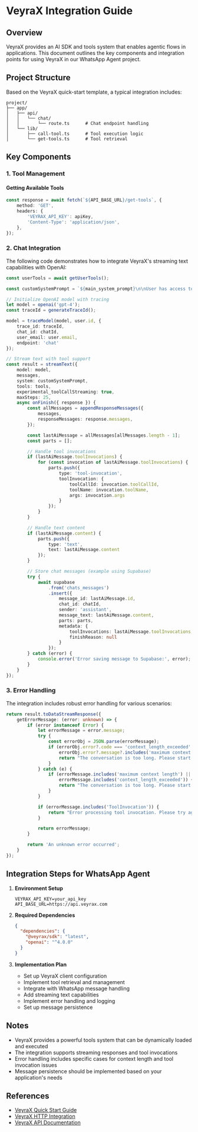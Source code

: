 # VeyraX Integration Guide

## Overview
VeyraX provides an AI SDK and tools system that enables agentic flows in applications. This document outlines the key components and integration points for using VeyraX in our WhatsApp Agent project.

## Project Structure
Based on the VeyraX quick-start template, a typical integration includes:

```
project/
├── app/
│   ├── api/
│   │   └── chat/
│   │       └── route.ts      # Chat endpoint handling
│   └── lib/
│       ├── call-tool.ts      # Tool execution logic
│       └── get-tools.ts      # Tool retrieval
```

## Key Components

### 1. Tool Management

#### Getting Available Tools
```typescript
const response = await fetch(`${API_BASE_URL}/get-tools`, {
    method: 'GET',
    headers: {
        'VEYRAX_API_KEY': apiKey,
        'Content-Type': 'application/json',
    },
});
```

### 2. Chat Integration

The following code demonstrates how to integrate VeyraX's streaming text capabilities with OpenAI:

```typescript
const userTools = await getUserTools();

const customSystemPrompt = `${main_system_prompt}\n\nUser has access to the following tools: ${JSON.stringify(userTools)}`;

// Initialize OpenAI model with tracing
let model = openai('gpt-4');
const traceId = generateTraceId();

model = traceModel(model, user.id, {
    trace_id: traceId,
    chat_id: chatId,
    user_email: user.email,
    endpoint: 'chat'
});

// Stream text with tool support
const result = streamText({
    model: model,
    messages,
    system: customSystemPrompt,
    tools: tools,
    experimental_toolCallStreaming: true,
    maxSteps: 25,
    async onFinish({ response }) {
        const allMessages = appendResponseMessages({
            messages,
            responseMessages: response.messages,
        });

        const lastAiMessage = allMessages[allMessages.length - 1];
        const parts = [];

        // Handle tool invocations
        if (lastAiMessage.toolInvocations) {
            for (const invocation of lastAiMessage.toolInvocations) {
                parts.push({
                    type: 'tool-invocation',
                    toolInvocation: {
                        toolCallId: invocation.toolCallId,
                        toolName: invocation.toolName,
                        args: invocation.args
                    }
                });
            }
        }

        // Handle text content
        if (lastAiMessage.content) {
            parts.push({
                type: 'text',
                text: lastAiMessage.content
            });
        }

        // Store chat messages (example using Supabase)
        try {
            await supabase
                .from('chats_messages')
                .insert({
                    message_id: lastAiMessage.id,
                    chat_id: chatId,
                    sender: 'assistant',
                    message_text: lastAiMessage.content,
                    parts: parts,
                    metadata: {
                        toolInvocations: lastAiMessage.toolInvocations,
                        finishReason: null
                    }
                });
        } catch (error) {
            console.error('Error saving message to Supabase:', error);
        }
    }
});
```

### 3. Error Handling

The integration includes robust error handling for various scenarios:

```typescript
return result.toDataStreamResponse({
    getErrorMessage: (error: unknown) => {
        if (error instanceof Error) {
            let errorMessage = error.message;
            try {
                const errorObj = JSON.parse(errorMessage);
                if (errorObj.error?.code === 'context_length_exceeded' ||
                    errorObj.error?.message?.includes('maximum context length')) {
                    return "The conversation is too long. Please start a new chat or try rephrasing your last question more concisely.";
                }
            } catch (e) {
                if (errorMessage.includes('maximum context length') ||
                    errorMessage.includes('context_length_exceeded')) {
                    return "The conversation is too long. Please start a new chat or try rephrasing your last question more concisely.";
                }
            }

            if (errorMessage.includes('ToolInvocation')) {
                return "Error processing tool invocation. Please try again.";
            }

            return errorMessage;
        }

        return 'An unknown error occurred';
    }
});
```

## Integration Steps for WhatsApp Agent

1. **Environment Setup**
   ```env
   VEYRAX_API_KEY=your_api_key
   API_BASE_URL=https://api.veyrax.com
   ```

2. **Required Dependencies**
   ```json
   {
     "dependencies": {
       "@veyrax/sdk": "latest",
       "openai": "^4.0.0"
     }
   }
   ```

3. **Implementation Plan**
   - Set up VeyraX client configuration
   - Implement tool retrieval and management
   - Integrate with WhatsApp message handling
   - Add streaming text capabilities
   - Implement error handling and logging
   - Set up message persistence

## Notes
- VeyraX provides a powerful tools system that can be dynamically loaded and executed
- The integration supports streaming responses and tool invocations
- Error handling includes specific cases for context length and tool invocation issues
- Message persistence should be implemented based on your application's needs

## References
- [VeyraX Quick Start Guide](https://uithub.com/VeyraX/quick-start-aisdk)
- [VeyraX HTTP Integration](https://www.veyrax.com/integrations/http-request)
- [VeyraX API Documentation](https://docs.veyrax.com) 